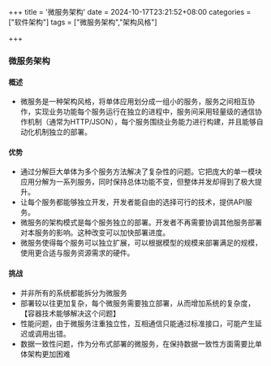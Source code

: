 +++
title = '微服务架构'
date = 2024-10-17T23:21:52+08:00
categories = ["软件架构"]
tags = ["微服务架构","架构风格"]

+++



### 微服务架构



#### 概述

- 微服务是一种架构风格，将单体应用划分成一组小的服务，服务之间相互协作，实现业务功能每个服务运行在独立的进程中，服务间采用轻量级的通信协作机制（通常为HTTP/JSON），每个服务围绕业务能力进行构建，并且能够自动化机制独立的部署。



#### 优势

- 通过分解巨大单体为多个服务方法解决了复杂性的问题。它把庞大的单一模块应用分解为一系列服务，同时保持总体功能不变，但整体并发却得到了极大提升。
- 让每个服务都能够独立开发，开发者能自由的选择可行的技术，提供API服务。
- 微服务的架构模式是每个服务独立的部署。开发者不再需要协调其他服务部署对本服务的影响。这种改变可以加快部署进度。
- 微服务使得每个服务可以独立扩展，可以根据模型的规模来部署满足的规模，使用更合适与服务资源需求的硬件。





#### 挑战

- 并非所有的系统都能拆分为微服务
- 部署较以往更加复杂，每个微服务需要独立部署，从而增加系统的复杂度，【容器技术能够解决这个问题】
- 性能问题，由于微服务注重独立性，互相通信只能通过标准接口，可能产生延迟或调用出错。
- 数据一致性问题，作为分布式部署的微服务，在保持数据一致性方面需要比单体架构更加困难
